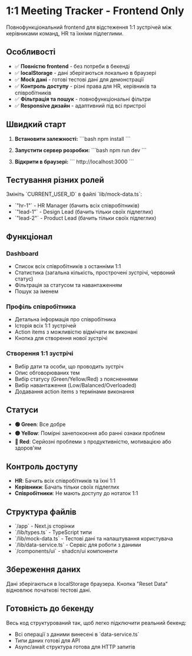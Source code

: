 # 1:1 Meeting Tracker - Frontend Only

Повнофункціональний frontend для відстеження 1:1 зустрічей між керівниками команд, HR та їхніми підлеглими.

## Особливості

- ✅ **Повністю frontend** - без потреби в бекенді
- ✅ **localStorage** - дані зберігаються локально в браузері
- ✅ **Mock дані** - готові тестові дані для демонстрації
- ✅ **Контроль доступу** - різні права для HR, керівників та співробітників
- ✅ **Фільтрація та пошук** - повнофункціональні фільтри
- ✅ **Responsive дизайн** - адаптивний під всі пристрої

## Швидкий старт

1. **Встановити залежності:**
   \`\`\`bash
   npm install
   \`\`\`

2. **Запустити сервер розробки:**
   \`\`\`bash
   npm run dev
   \`\`\`

3. **Відкрити в браузері:**
   \`\`\`
   http://localhost:3000
   \`\`\`

## Тестування різних ролей

Змініть \`CURRENT_USER_ID\` в файлі \`lib/mock-data.ts\`:

- \`"hr-1"\` - HR Manager (бачить всіх співробітників)
- \`"lead-1"\` - Design Lead (бачить тільки своїх підлеглих)
- \`"lead-2"\` - Product Lead (бачить тільки своїх підлеглих)

## Функціонал

### Dashboard
- Список всіх співробітників з останніми 1:1
- Статистика (загальна кількість, прострочені зустрічі, червоний статус)
- Фільтрація за статусом та навантаженням
- Пошук за іменем

### Профіль співробітника
- Детальна інформація про співробітника
- Історія всіх 1:1 зустрічей
- Action items з можливістю відмічати як виконані
- Кнопка для створення нової зустрічі

### Створення 1:1 зустрічі
- Вибір дати та особи, що проводить зустріч
- Опис обговорюваних тем
- Вибір статусу (Green/Yellow/Red) з поясненнями
- Вибір навантаження (Low/Balanced/Overloaded)
- Додавання action items з термінами виконання

## Статуси

- **🟢 Green**: Все добре
- **🟡 Yellow**: Помірні занепокоєння або ранні ознаки проблем
- **🔴 Red**: Серйозні проблеми з продуктивністю, мотивацією або здоров'ям

## Контроль доступу

- **HR**: Бачить всіх співробітників та їхні 1:1
- **Керівники**: Бачать тільки своїх підлеглих
- **Співробітники**: Не мають доступу до нотаток 1:1

## Структура файлів

- \`/app\` - Next.js сторінки
- \`/lib/types.ts\` - TypeScript типи
- \`/lib/mock-data.ts\` - Тестові дані та налаштування користувача
- \`/lib/data-service.ts\` - Сервіс для роботи з даними
- \`/components/ui\` - shadcn/ui компоненти

## Збереження даних

Дані зберігаються в localStorage браузера. Кнопка "Reset Data" відновлює початкові тестові дані.

## Готовність до бекенду

Весь код структурований так, щоб легко підключити реальний бекенд:
- Всі операції з даними винесені в \`data-service.ts\`
- Типи даних готові для API
- Async/await структура готова для HTTP запитів
